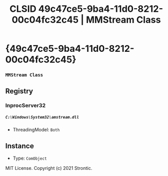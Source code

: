 ﻿---
title: "CLSID 49c47ce5-9ba4-11d0-8212-00c04fc32c45 | MMStream Class"
excerpt: What is COM-Object CLSID 49c47ce5-9ba4-11d0-8212-00c04fc32c45?
---

# {49c47ce5-9ba4-11d0-8212-00c04fc32c45}

### `MMStream Class`

## Registry


### InprocServer32

##### `C:\Windows\System32\amstream.dll`
* ThreadingModel: `Both`

## Instance

* Type: `ComObject`

MIT License. Copyright (c) 2021 Strontic.


